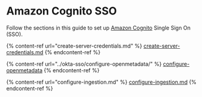 # Amazon Cognito SSO

Follow the sections in this guide to set up [Amazon Cognito](https://aws.amazon.com/cognito/) Single Sign On (SSO).

{% content-ref url="create-server-credentials.md" %}
[create-server-credentials.md](create-server-credentials.md)
{% endcontent-ref %}

{% content-ref url="../okta-sso/configure-openmetadata/" %}
[configure-openmetadata](../okta-sso/configure-openmetadata/)
{% endcontent-ref %}

{% content-ref url="configure-ingestion.md" %}
[configure-ingestion.md](configure-ingestion.md)
{% endcontent-ref %}
